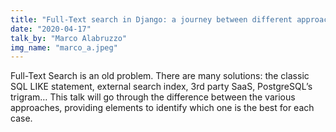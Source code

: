 ```yaml
---
title: "Full-Text search in Django: a journey between different approaches"
date: "2020-04-17"
talk_by: "Marco Alabruzzo"
img_name: "marco_a.jpeg"
---
```


Full-Text Search is an old problem. There are many solutions: the classic SQL LIKE statement, external search index, 3rd party SaaS, PostgreSQL’s trigram… This talk will go through the difference between the various approaches, providing elements to identify which one is the best for each case.
